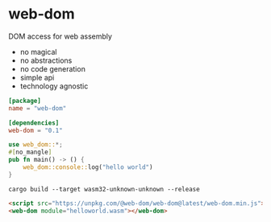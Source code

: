 # web-dom

DOM access for web assembly
* no magical
* no abstractions
* no code generation
* simple api
* technology agnostic

```toml
[package]
name = "web-dom"

[dependencies]
web-dom = "0.1"
```
```rust
use web_dom::*;
#[no_mangle]
pub fn main() -> () {
    web_dom::console::log("hello world")
}
```
```console
cargo build --target wasm32-unknown-unknown --release
```
```html
<script src="https://unpkg.com/@web-dom/web-dom@latest/web-dom.min.js"></script>
<web-dom module="helloworld.wasm"></web-dom>
```
